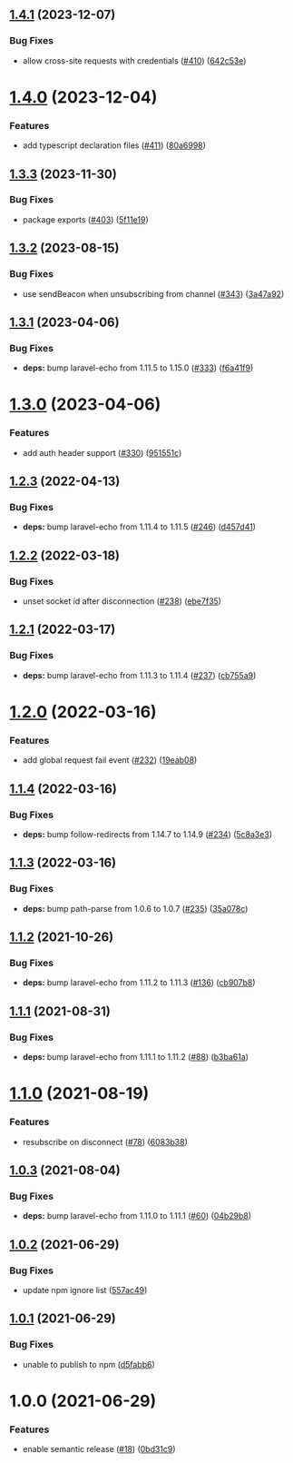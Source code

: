 ## [1.4.1](https://github.com/supportpal/pollcast-js/compare/v1.4.0...v1.4.1) (2023-12-07)


### Bug Fixes

* allow cross-site requests with credentials ([#410](https://github.com/supportpal/pollcast-js/issues/410)) ([642c53e](https://github.com/supportpal/pollcast-js/commit/642c53e986e0bd33c6c0dbbe98d1f39ec62abf1d))

# [1.4.0](https://github.com/supportpal/pollcast-js/compare/v1.3.3...v1.4.0) (2023-12-04)


### Features

* add typescript declaration files ([#411](https://github.com/supportpal/pollcast-js/issues/411)) ([80a6998](https://github.com/supportpal/pollcast-js/commit/80a69987be0d784d090cbf7479a9c79e58d3a8d5))

## [1.3.3](https://github.com/supportpal/pollcast-js/compare/v1.3.2...v1.3.3) (2023-11-30)


### Bug Fixes

* package exports ([#403](https://github.com/supportpal/pollcast-js/issues/403)) ([5f11e19](https://github.com/supportpal/pollcast-js/commit/5f11e19836aa024f6129c3b46abb35b870c22882))

## [1.3.2](https://github.com/supportpal/pollcast-js/compare/v1.3.1...v1.3.2) (2023-08-15)


### Bug Fixes

* use sendBeacon when unsubscribing from channel ([#343](https://github.com/supportpal/pollcast-js/issues/343)) ([3a47a92](https://github.com/supportpal/pollcast-js/commit/3a47a92e76a30a2f3fd9a9463d8ca88547bd1dc9))

## [1.3.1](https://github.com/supportpal/pollcast-js/compare/v1.3.0...v1.3.1) (2023-04-06)


### Bug Fixes

* **deps:** bump laravel-echo from 1.11.5 to 1.15.0 ([#333](https://github.com/supportpal/pollcast-js/issues/333)) ([f6a41f9](https://github.com/supportpal/pollcast-js/commit/f6a41f938709f209beaea85284a931da67153e13))

# [1.3.0](https://github.com/supportpal/pollcast-js/compare/v1.2.3...v1.3.0) (2023-04-06)


### Features

* add auth header support ([#330](https://github.com/supportpal/pollcast-js/issues/330)) ([951551c](https://github.com/supportpal/pollcast-js/commit/951551c39d842d101c369f74be0a48ec2f1d5def))

## [1.2.3](https://github.com/supportpal/pollcast-js/compare/v1.2.2...v1.2.3) (2022-04-13)


### Bug Fixes

* **deps:** bump laravel-echo from 1.11.4 to 1.11.5 ([#246](https://github.com/supportpal/pollcast-js/issues/246)) ([d457d41](https://github.com/supportpal/pollcast-js/commit/d457d41b0224d2d010bf499d38c9e6d958ff1779))

## [1.2.2](https://github.com/supportpal/pollcast-js/compare/v1.2.1...v1.2.2) (2022-03-18)


### Bug Fixes

* unset socket id after disconnection ([#238](https://github.com/supportpal/pollcast-js/issues/238)) ([ebe7f35](https://github.com/supportpal/pollcast-js/commit/ebe7f3589b8cedfe45d47141f9f3ad0f254acd5f))

## [1.2.1](https://github.com/supportpal/pollcast-js/compare/v1.2.0...v1.2.1) (2022-03-17)


### Bug Fixes

* **deps:** bump laravel-echo from 1.11.3 to 1.11.4 ([#237](https://github.com/supportpal/pollcast-js/issues/237)) ([cb755a9](https://github.com/supportpal/pollcast-js/commit/cb755a962d4d9eb635aca25ec7d97b2511efb1a9))

# [1.2.0](https://github.com/supportpal/pollcast-js/compare/v1.1.4...v1.2.0) (2022-03-16)


### Features

* add global request fail event ([#232](https://github.com/supportpal/pollcast-js/issues/232)) ([19eab08](https://github.com/supportpal/pollcast-js/commit/19eab083974e1bdb5db327c890ee42e6616d2d7b))

## [1.1.4](https://github.com/supportpal/pollcast-js//compare/v1.1.3...v1.1.4) (2022-03-16)


### Bug Fixes

* **deps:** bump follow-redirects from 1.14.7 to 1.14.9 ([#234](https://github.com/supportpal/pollcast-js//issues/234)) ([5c8a3e3](https://github.com/supportpal/pollcast-js//commit/5c8a3e30332fd091d285da67f064a21254601cee))

## [1.1.3](https://github.com/supportpal/pollcast-js//compare/v1.1.2...v1.1.3) (2022-03-16)


### Bug Fixes

* **deps:** bump path-parse from 1.0.6 to 1.0.7 ([#235](https://github.com/supportpal/pollcast-js//issues/235)) ([35a078c](https://github.com/supportpal/pollcast-js//commit/35a078cb85c07cb01151c1bd56e3e174587c9b27))

## [1.1.2](https://github.com/supportpal/pollcast-js//compare/v1.1.1...v1.1.2) (2021-10-26)


### Bug Fixes

* **deps:** bump laravel-echo from 1.11.2 to 1.11.3 ([#136](https://github.com/supportpal/pollcast-js//issues/136)) ([cb907b8](https://github.com/supportpal/pollcast-js//commit/cb907b8ed0b79c4a0ebb6f62dc7dda344039e6e3))

## [1.1.1](https://github.com/supportpal/pollcast-js//compare/v1.1.0...v1.1.1) (2021-08-31)


### Bug Fixes

* **deps:** bump laravel-echo from 1.11.1 to 1.11.2 ([#88](https://github.com/supportpal/pollcast-js//issues/88)) ([b3ba61a](https://github.com/supportpal/pollcast-js//commit/b3ba61a5b16c3bb9b27c92b01fc02969c9fc7b6e))

# [1.1.0](https://github.com/supportpal/pollcast-js//compare/v1.0.3...v1.1.0) (2021-08-19)


### Features

* resubscribe on disconnect ([#78](https://github.com/supportpal/pollcast-js//issues/78)) ([6083b38](https://github.com/supportpal/pollcast-js//commit/6083b383ff49596b565f9ee391a58a42cc81e15e))

## [1.0.3](https://github.com/supportpal/pollcast-js//compare/v1.0.2...v1.0.3) (2021-08-04)


### Bug Fixes

* **deps:** bump laravel-echo from 1.11.0 to 1.11.1 ([#60](https://github.com/supportpal/pollcast-js//issues/60)) ([04b29b8](https://github.com/supportpal/pollcast-js//commit/04b29b8d7f573fd088a52e8a7fbb656c6c5642e7))

## [1.0.2](https://github.com/supportpal/pollcast-js//compare/v1.0.1...v1.0.2) (2021-06-29)


### Bug Fixes

* update npm ignore list ([557ac49](https://github.com/supportpal/pollcast-js//commit/557ac49a987df35e44780f8eb6b0d8f066ffd31a))

## [1.0.1](https://github.com/supportpal/pollcast-js//compare/v1.0.0...v1.0.1) (2021-06-29)


### Bug Fixes

* unable to publish to npm ([d5fabb6](https://github.com/supportpal/pollcast-js//commit/d5fabb66c8782a9243a6ade7edb8a0a593ef0630))

# 1.0.0 (2021-06-29)


### Features

* enable semantic release ([#18](https://github.com/supportpal/pollcast-js//issues/18)) ([0bd31c9](https://github.com/supportpal/pollcast-js//commit/0bd31c913bbd6ddc64543a5f5d1f87f01ac26b14))
